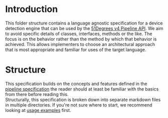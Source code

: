 # Introduction

This folder structure contains a language agnostic specification for a device
detection engine that can be used by
the [51Degrees v4 Pipeline API](../pipeline-specification/README.md).
We aim to avoid specific details of classes, interfaces, methods or the like.
The focus is on the behavior rather than the method by which that behavior is
achieved. This allows implementers to choose an architectural approach that is
most appropriate and familiar for uses of the target language.

# Structure

This specification builds on the concepts and features defined in the 
[pipeline specification](../pipeline-specification/README.md) the reader should
at least be familiar with the basics from there before reading this.  
Structurally, this specification is broken down into separate markdown files 
in multiple directories.
If you're not sure where to start, we recommend looking at 
[usage examples](usage-examples.md) first.